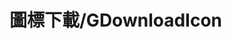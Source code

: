 <script setup>
import {ref , onMounted , computed  } from 'vue';
import demo from './demo.vue'

const source = ref(null);
const sourceComputed = computed(()=>{
    return ` 
\`\`\` javascript 
${source.value}  
\`\`\`
`;
})

onMounted(async() => {
    source.value = (await import(`./demo.vue?raw`)).default;
})
</script>

<demo />


<!-- 正文开始 -->

# 圖標下載/GDownloadIcon 

<v-md-editor v-model="sourceComputed" mode="preview" />
